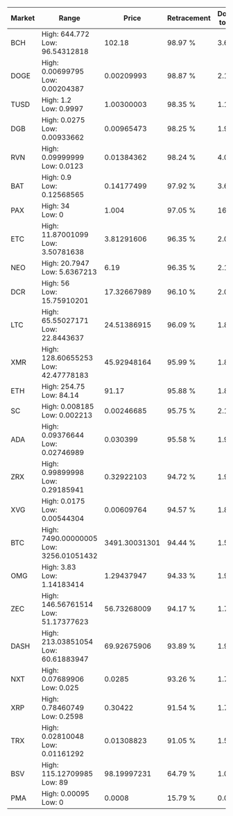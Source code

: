 | Market | Range | Price| Retracement | Doubles to 50% |
| --- | --- | --- | --- | --- |
| BCH | High: 644.772<br />Low: 96.54312818 | 102.18 | 98.97 % | 3.63 |
| DOGE | High: 0.00699795<br />Low: 0.00204387 | 0.00209993 | 98.87 % | 2.15 |
| TUSD | High: 1.2<br />Low: 0.9997 | 1.00300003 | 98.35 % | 1.10 |
| DGB | High: 0.0275<br />Low: 0.00933662 | 0.00965473 | 98.25 % | 1.91 |
| RVN | High: 0.09999999<br />Low: 0.0123 | 0.01384362 | 98.24 % | 4.06 |
| BAT | High: 0.9<br />Low: 0.12568565 | 0.14177499 | 97.92 % | 3.62 |
| PAX | High: 34<br />Low: 0 | 1.004 | 97.05 % | 16.93 |
| ETC | High: 11.87001099<br />Low: 3.50781638 | 3.81291606 | 96.35 % | 2.02 |
| NEO | High: 20.7947<br />Low: 5.6367213 | 6.19 | 96.35 % | 2.14 |
| DCR | High: 56<br />Low: 15.75910201 | 17.32667989 | 96.10 % | 2.07 |
| LTC | High: 65.55027171<br />Low: 22.8443637 | 24.51386915 | 96.09 % | 1.80 |
| XMR | High: 128.60655253<br />Low: 42.47778183 | 45.92948164 | 95.99 % | 1.86 |
| ETH | High: 254.75<br />Low: 84.14 | 91.17 | 95.88 % | 1.86 |
| SC | High: 0.008185<br />Low: 0.002213 | 0.00246685 | 95.75 % | 2.11 |
| ADA | High: 0.09376644<br />Low: 0.02746989 | 0.030399 | 95.58 % | 1.99 |
| ZRX | High: 0.99899998<br />Low: 0.29185941 | 0.32922103 | 94.72 % | 1.96 |
| XVG | High: 0.0175<br />Low: 0.00544304 | 0.00609764 | 94.57 % | 1.88 |
| BTC | High: 7490.00000005<br />Low: 3256.01051432 | 3491.30031301 | 94.44 % | 1.54 |
| OMG | High: 3.83<br />Low: 1.14183414 | 1.29437947 | 94.33 % | 1.92 |
| ZEC | High: 146.56761514<br />Low: 51.17377623 | 56.73268009 | 94.17 % | 1.74 |
| DASH | High: 213.03851054<br />Low: 60.61883947 | 69.92675906 | 93.89 % | 1.96 |
| NXT | High: 0.07689906<br />Low: 0.025 | 0.0285 | 93.26 % | 1.79 |
| XRP | High: 0.78460749<br />Low: 0.2598 | 0.30422 | 91.54 % | 1.72 |
| TRX | High: 0.02810048<br />Low: 0.01161292 | 0.01308823 | 91.05 % | 1.52 |
| BSV | High: 115.12709985<br />Low: 89 | 98.19997231 | 64.79 % | 1.04 |
| PMA | High: 0.00095<br />Low: 0 | 0.0008 | 15.79 % | 0.00 |
